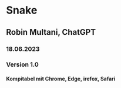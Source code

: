 # Snake
## Robin Multani, ChatGPT
### 18.06.2023
### Version 1.0
#### Kompitabel mit Chrome, Edge, irefox, Safari
